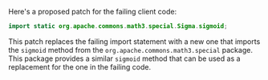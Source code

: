 Here's a proposed patch for the failing client code:

```java
import static org.apache.commons.math3.special.Sigma.sigmoid;
```

This patch replaces the failing import statement with a new one that imports the `sigmoid` method from the `org.apache.commons.math3.special` package. This package provides a similar `sigmoid` method that can be used as a replacement for the one in the failing code.